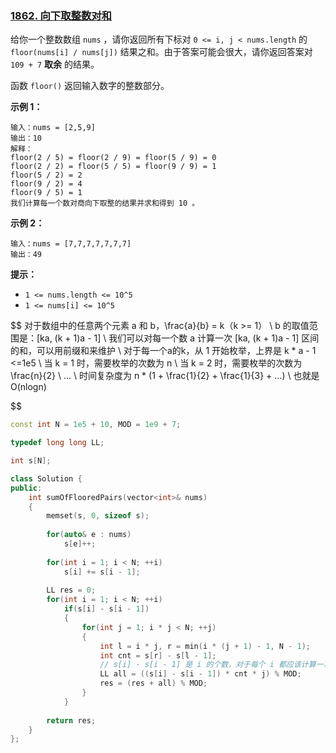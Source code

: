 ### [1862. 向下取整数对和](https://leetcode-cn.com/contest/biweekly-contest-52/problems/sum-of-floored-pairs/)



给你一个整数数组 `nums` ，请你返回所有下标对 `0 <= i, j < nums.length` 的 `floor(nums[i] / nums[j])` 结果之和。由于答案可能会很大，请你返回答案对`109 + 7` **取余** 的结果。

函数 `floor()` 返回输入数字的整数部分。

 

**示例 1：**

```
输入：nums = [2,5,9]
输出：10
解释：
floor(2 / 5) = floor(2 / 9) = floor(5 / 9) = 0
floor(2 / 2) = floor(5 / 5) = floor(9 / 9) = 1
floor(5 / 2) = 2
floor(9 / 2) = 4
floor(9 / 5) = 1
我们计算每一个数对商向下取整的结果并求和得到 10 。
```

**示例 2：**

```
输入：nums = [7,7,7,7,7,7,7]
输出：49
```

 

**提示：**

- `1 <= nums.length <= 10^5`
- `1 <= nums[i] <= 10^5`


$$
对于数组中的任意两个元素 a 和 b，\frac{a}{b} = k（k >= 1）
\\
b 的取值范围是：[ka, (k + 1)a - 1]
\\
我们可以对每一个数 a 计算一次 [ka, (k + 1)a - 1] 区间的和，可以用前缀和来维护
\\
对于每一个a的k，从 1 开始枚举，上界是 k * a - 1 <=1e5
\\
当 k = 1 时，需要枚举的次数为 n
\\
当 k = 2 时，需要枚举的次数为 \frac{n}{2}
\\
...
\\
时间复杂度为  n * (1 + \frac{1}{2} + \frac{1}{3} + ...) 
\\
也就是 O(nlogn)
$$




```cpp
const int N = 1e5 + 10, MOD = 1e9 + 7;

typedef long long LL;

int s[N];

class Solution {
public:
    int sumOfFlooredPairs(vector<int>& nums) 
    {
        memset(s, 0, sizeof s);
        
        for(auto& e : nums)
            s[e]++;
        
        for(int i = 1; i < N; ++i)
            s[i] += s[i - 1];
        
        LL res = 0;
        for(int i = 1; i < N; ++i)
            if(s[i] - s[i - 1])
            {
                for(int j = 1; i * j < N; ++j)
                {
                    int l = i * j, r = min(i * (j + 1) - 1, N - 1);
                    int cnt = s[r] - s[l - 1];
                    // s[i] - s[i - 1] 是 i 的个数，对于每个 i 都应该计算一次
                    LL all = ((s[i] - s[i - 1]) * cnt * j) % MOD;
                    res = (res + all) % MOD;
                }
            }
        
        return res;
    }
};
```

